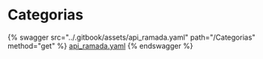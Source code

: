 # Categorias

{% swagger src="../.gitbook/assets/api_ramada.yaml" path="/Categorias" method="get" %}
[api_ramada.yaml](../.gitbook/assets/api_ramada.yaml)
{% endswagger %}
